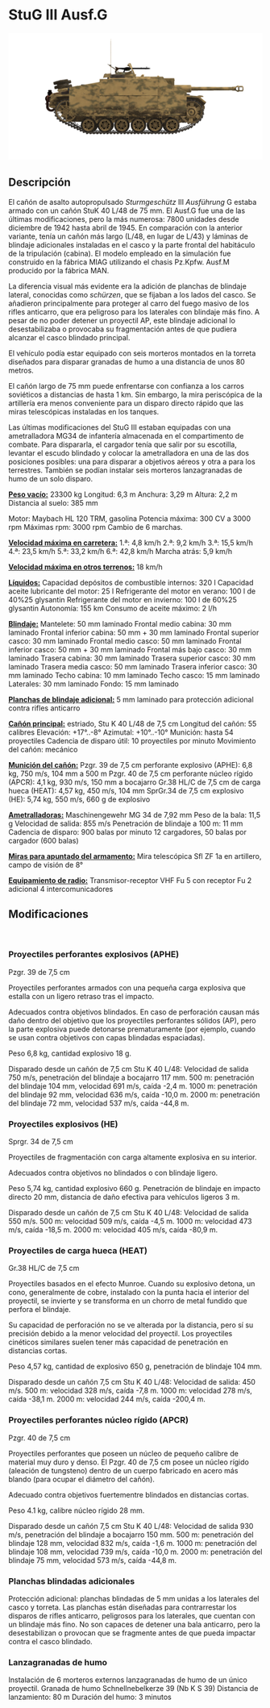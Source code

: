 # StuG III Ausf.G

![_stugiii-g](../images/_stugiii-g.png)

## Descripción

El cañón de asalto autopropulsado <i>Sturmgeschütz</i> III <i>Ausführung</i> G estaba armado con un cañón StuK 40 L/48 de 75 mm. El Ausf.G fue una de las últimas modificaciones, pero la más numerosa: 7800 unidades desde diciembre de 1942 hasta abril de 1945. En comparación con la anterior variante, tenía un cañón más largo (L/48, en lugar de L/43) y láminas de blindaje adicionales instaladas en el casco y la parte frontal del habitáculo de la tripulación (cabina). El modelo empleado en la simulación fue construido en la fábrica MIAG utilizando el chasis Pz.Kpfw. Ausf.M producido por la fábrica MAN.

La diferencia visual más evidente era la adición de planchas de blindaje lateral, conocidas como <i>schürzen</i>, que se fijaban a los lados del casco. Se añadieron principalmente para proteger al carro del fuego masivo de los rifles anticarro, que era peligroso para los laterales con blindaje más fino. A pesar de no poder detener un proyectil AP, este blindaje adicional lo desestabilizaba o provocaba su fragmentación antes de que pudiera alcanzar el casco blindado principal.

El vehículo podía estar equipado con seis morteros montados en la torreta diseñados para disparar granadas de humo a una distancia de unos 80 metros.

El cañón largo de 75 mm puede enfrentarse con confianza a los carros soviéticos a distancias de hasta 1 km. Sin embargo, la mira periscópica de la artillería era menos conveniente para un disparo directo rápido que las miras telescópicas instaladas en los tanques.

Las últimas modificaciones del StuG III estaban equipadas con una ametralladora MG34 de infantería almacenada en el compartimento de combate. Para dispararla, el cargador tenía que salir por su escotilla, levantar el escudo blindado y colocar la ametralladora en una de las dos posiciones posibles: una para disparar a objetivos aéreos y otra a para los terrestres. También se podían instalar seis morteros lanzagranadas de humo de un solo disparo.

<b><u>Peso vacío:</u></b> 23300 kg
Longitud: 6,3 m
Anchura: 3,29 m
Altura: 2,2 m
Distancia al suelo: 385 mm

Motor: Maybach HL 120 TRM, gasolina
Potencia máxima: 300 CV a 3000 rpm
Máximas rpm: 3000 rpm
Cambio de 6 marchas.

<b><u>Velocidad máxima en carretera:</u></b>
1.ª: 4,8 km/h
2.ª: 9,2 km/h
3.ª: 15,5 km/h
4.ª: 23,5 km/h
5.ª: 33,2 km/h
6.ª: 42,8 km/h
Marcha atrás: 5,9 km/h

<b><u>Velocidad máxima en otros terrenos:</u></b> 18 km/h

<b><u>Líquidos:</u></b>
Capacidad depósitos de combustible internos: 320 l
Capacidad aceite lubricante del motor: 25 l
Refrigerante del motor en verano: 100 l de 40%25 glysantin
Refrigerante del motor en invierno: 100 l de 60%25 glysantin
Autonomía: 155 km
Consumo de aceite máximo: 2 l/h

<b><u>Blindaje:</u></b>
Mantelete: 50 mm laminado
Frontal medio cabina: 30 mm laminado
Frontal inferior cabina: 50 mm + 30 mm laminado
Frontal superior casco: 30 mm laminado
Frontal medio casco: 50 mm laminado
Frontal inferior casco: 50 mm + 30 mm laminado
Frontal más bajo casco: 30 mm laminado
Trasera cabina: 30 mm laminado
Trasera superior casco: 30 mm laminado
Trasera media casco: 50 mm laminado
Trasera inferior casco: 30 mm laminado
Techo cabina: 10 mm laminado
Techo casco: 15 mm laminado
Laterales: 30 mm laminado
Fondo: 15 mm laminado

<b><u>Planchas de blindaje adicional:</u></b>
5 mm laminado para protección adicional contra rifles anticarro

<b><u>Cañón principal:</u></b> estriado, Stu K 40 L/48 de 7,5 cm
Longitud del cañón: 55 calibres
Elevación: +17°..-8°
Azimutal: +10°..-10°
Munición: hasta 54 proyectiles
Cadencia de disparo útil: 10 proyectiles por minuto
Movimiento del cañón: mecánico

<b><u>Munición del cañón:</u></b>
Pzgr. 39 de 7,5 cm perforante explosivo (APHE): 6,8 kg, 750 m/s, 104 mm a 500 m
Pzgr. 40 de 7,5 cm perforante núcleo rígido (APCR): 4,1 kg, 930 m/s, 150 mm a bocajarro
Gr.38 HL/С de 7,5 cm de carga hueca (HEAT): 4,57 kg, 450 m/s, 104 mm
SprGr.34 de 7,5 cm explosivo (HE): 5,74 kg, 550 m/s, 660 g de explosivo

<b><u>Ametralladoras:</u></b> Maschinengewehr MG 34 de 7,92 mm
Peso de la bala: 11,5 g
Velocidad de salida: 855 m/s
Penetración de blindaje a 100 m: 11 mm
Cadencia de disparo: 900 balas por minuto
12 cargadores, 50 balas por cargador (600 balas)

<b><u>Miras para apuntado del armamento:</u></b>
Mira telescópica Sfl ZF 1a en artillero, campo de visión de 8°

<b><u>Equipamiento de radio:</u></b>
Transmisor-receptor VHF Fu 5 con receptor Fu 2 adicional
4 intercomunicadores


## Modificaciones
﻿

### Proyectiles perforantes explosivos (APHE)

Pzgr. 39 de 7,5 cm

Proyectiles perforantes armados con una pequeña carga explosiva que estalla con un ligero retraso tras el impacto.

Adecuados contra objetivos blindados. En caso de perforación causan más daño dentro del objetivo que los proyectiles perforantes sólidos (AP), pero la parte explosiva puede detonarse prematuramente (por ejemplo, cuando se usan contra objetivos con capas blindadas espaciadas).

Peso 6,8 kg, cantidad explosivo 18 g.

Disparado desde un cañón de 7,5 cm Stu K 40 L/48:
Velocidad de salida 750 m/s, penetración del blindaje a bocajarro 117 mm.
500 m: penetración del blindaje 104 mm, velocidad 691 m/s, caída -2,4 m.
1000 m: penetración del blindaje 92 mm, velocidad 636 m/s, caída -10,0 m.
2000 m: penetración del blindaje 72 mm, velocidad 537 m/s, caída -44,8 m.﻿

### Proyectiles explosivos (HE)

Sprgr. 34 de 7,5 cm

Proyectiles de fragmentación con carga altamente explosiva en su interior.

Adecuados contra objetivos no blindados o con blindaje ligero.

Peso 5,74 kg, cantidad explosivo 660 g.
Penetración de blindaje en impacto directo 20 mm, distancia de daño efectiva para vehículos ligeros 3 m.

Disparado desde un cañón de 7,5 cm Stu K 40 L/48:
Velocidad de salida 550 m/s.
500 m: velocidad 509 m/s, caída -4,5 m.
1000 m: velocidad 473 m/s, caída -18,5 m.
2000 m: velocidad 405 m/s, caída -80,9 m.﻿

### Proyectiles de carga hueca (HEAT)

Gr.38 HL/С de 7,5 cm

Proyectiles basados en el efecto Munroe. Cuando su explosivo detona, un cono, generalmente de cobre, instalado con la punta hacia el interior del proyectil, se invierte y se transforma en un chorro de metal fundido que perfora el blindaje.

Su capacidad de perforación no se ve alterada por la distancia, pero sí su precisión debido a la menor velocidad del proyectil. Los proyectiles cinéticos similares suelen tener más capacidad de penetración en distancias cortas.

Peso 4,57 kg, cantidad de explosivo 650 g, penetración de blindaje 104 mm.

Disparado desde un cañón 7,5 cm Stu K 40 L/48:
Velocidad de salida: 450 m/s.
500 m: velocidad 328 m/s, caída -7,8 m.
1000 m: velocidad 278 m/s, caída -38,1 m.
2000 m: velocidad 244 m/s, caída -200,4 m.﻿

### Proyectiles perforantes núcleo rígido (APCR)

Pzgr. 40 de 7,5 cm

Proyectiles perforantes que poseen un núcleo de pequeño calibre de material muy duro y denso. El Pzgr. 40 de 7,5 cm posee un núcleo rígido (aleación de tungsteno) dentro de un cuerpo fabricado en acero más blando (para ocupar el diámetro del cañón).

Adecuado contra objetivos fuertementre blindados en distancias cortas.

Peso 4.1 kg, calibre núcleo rígido 28 mm.

Disparado desde un cañón 7,5 cm Stu K 40 L/48:
Velocidad de salida 930 m/s, penetración del blindaje a bocajarro 150 mm.
500 m: penetración del blindaje 128 mm, velocidad 832 m/s, caída -1,6 m.
1000 m: penetración del blindaje 108 mm, velocidad 739 m/s, caída -10,0 m.
2000 m: penetración del blindaje 75 mm, velocidad 573 m/s, caída -44,8 m.﻿

### Planchas blindadas adicionales

Protección adicional: planchas blindadas de 5 mm unidas a los laterales del casco y torreta.
Las planchas están diseñadas para contrarrestar los disparos de rifles anticarro, peligrosos para los laterales, que cuentan con un blindaje más fino. No son capaces de detener una bala anticarro, pero la desestabilizan o provocan que se fragmente antes de que pueda impactar contra el casco blindado.﻿

### Lanzagranadas de humo

Instalación de 6 morteros externos lanzagranadas de humo de un único proyectil.
Granada de humo Schnellnebelkerze 39 (Nb K S 39)
Distancia de lanzamiento: 80 m
Duración del humo: 3 minutos